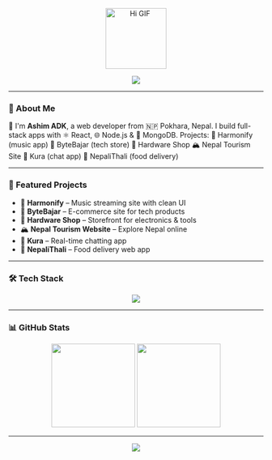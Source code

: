 <p align="center">
  <img src="https://media.giphy.com/media/ASd0Ukj0y3qMM/giphy.gif" width="120" alt="Hi GIF" />
</p>

<p align="center">
  <img src="https://readme-typing-svg.herokuapp.com?font=Fira+Code&size=24&pause=1000&color=00F7FF&center=true&vCenter=true&repeat=true&width=435&lines=Hi%2C+I'm+Ashim+ADK+%F0%9F%91%8B;Web+Developer+from+Nepal+%F0%9F%87%B3%F0%9F%87%B5;React+%2F+Node.js+%2F+MongoDB+%F0%9F%92%BB;Welcome+to+my+GitHub!+%F0%9F%8E%89" />
</p>

---

### 📖 About Me

👋 I'm **Ashim ADK**, a web developer from 🇳🇵 Pokhara, Nepal. I build full-stack apps with ⚛️ React, 🌐 Node.js & 🍃 MongoDB.
Projects:
🎵 Harmonify (music app)
🛒 ByteBajar (tech store)
🔧 Hardware Shop
🏔️ Nepal Tourism Site
💬 Kura (chat app)
🍱 NepaliThali (food delivery)

---

### 🚀 Featured Projects

* 🎵 **Harmonify** – Music streaming site with clean UI
* 🛒 **ByteBajar** – E-commerce site for tech products
* 🔧 **Hardware Shop** – Storefront for electronics & tools
* 🏔️ **Nepal Tourism Website** – Explore Nepal online
* 💬 **Kura** – Real-time chatting app
* 🍱 **NepaliThali** – Food delivery web app

---

### 🛠️ Tech Stack

<p align="center">
  <img src="https://skillicons.dev/icons?i=react,nodejs,mongodb,express,html,css,js,github,vscode" />
</p>

---

### 📊 GitHub Stats

<p align="center">
  <img src="https://github-readme-stats.vercel.app/api?username=AshimADK&show_icons=true&theme=tokyonight&hide_border=true" height="165" />
  <img src="https://github-readme-streak-stats.herokuapp.com/?user=AshimADK&theme=tokyonight&hide_border=true" height="165" />
</p>

---

<p align="center">
  <img src="https://readme-typing-svg.herokuapp.com?font=Fira+Code&pause=1000&color=00F7FF&center=true&vCenter=true&width=435&lines=Thanks+for+visiting!+🙏;Let's+build+something+awesome!+🚀" />
</p>
